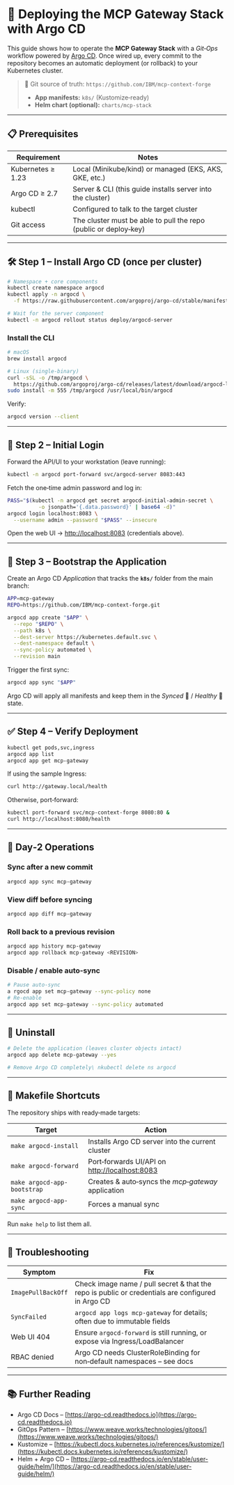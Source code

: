 # 🚢 Deploying the MCP Gateway Stack with **Argo CD**

This guide shows how to operate the **MCP Gateway Stack** with a *Git‑Ops* workflow powered by [Argo CD](https://argo-cd.readthedocs.io). Once wired up, every commit to the repository becomes an automatic deployment (or rollback) to your Kubernetes cluster.

> 🌳 Git source of truth:
> `https://github.com/IBM/mcp-context-forge`
>
> * **App manifests:** `k8s/` (Kustomize‑ready)
> * **Helm chart (optional):** `charts/mcp-stack`

---

## 📋 Prerequisites

| Requirement       | Notes                                                            |
| ----------------- | ---------------------------------------------------------------- |
| Kubernetes ≥ 1.23 | Local (Minikube/kind) or managed (EKS, AKS, GKE, etc.)           |
| Argo CD ≥ 2.7     | Server & CLI (this guide installs server into the cluster)       |
| kubectl           | Configured to talk to the target cluster                         |
| Git access        | The cluster must be able to pull the repo (public or deploy‑key) |

---

## 🛠 Step 1 – Install Argo CD (once per cluster)

```bash
# Namespace + core components
kubectl create namespace argocd
kubectl apply -n argocd \
  -f https://raw.githubusercontent.com/argoproj/argo-cd/stable/manifests/install.yaml

# Wait for the server component
kubectl -n argocd rollout status deploy/argocd-server
```

### Install the CLI

```bash
# macOS
brew install argocd

# Linux (single‑binary)
curl -sSL -o /tmp/argocd \
  https://github.com/argoproj/argo-cd/releases/latest/download/argocd-linux-amd64
sudo install -m 555 /tmp/argocd /usr/local/bin/argocd
```

Verify:

```bash
argocd version --client
```

---

## 🔐 Step 2 – Initial Login

Forward the API/UI to your workstation (leave running):

```bash
kubectl -n argocd port-forward svc/argocd-server 8083:443
```

Fetch the one‑time admin password and log in:

```bash
PASS="$(kubectl -n argocd get secret argocd-initial-admin-secret \
          -o jsonpath='{.data.password}' | base64 -d)"
argocd login localhost:8083 \
  --username admin --password "$PASS" --insecure
```

Open the web UI → [http://localhost:8083](http://localhost:8083) (credentials above).

---

## 🚀 Step 3 – Bootstrap the Application

Create an Argo CD *Application* that tracks the **`k8s/`** folder from the main branch:

```bash
APP=mcp-gateway
REPO=https://github.com/IBM/mcp-context-forge.git

argocd app create "$APP" \
  --repo "$REPO" \
  --path k8s \
  --dest-server https://kubernetes.default.svc \
  --dest-namespace default \
  --sync-policy automated \
  --revision main
```

Trigger the first sync:

```bash
argocd app sync "$APP"
```

Argo CD will apply all manifests and keep them in the *Synced* 🌿 / *Healthy* 💚 state.

---

## ✅ Step 4 – Verify Deployment

```bash
kubectl get pods,svc,ingress
argocd app list
argocd app get mcp-gateway
```

If using the sample Ingress:

```bash
curl http://gateway.local/health
```

Otherwise, port‑forward:

```bash
kubectl port-forward svc/mcp-context-forge 8080:80 &
curl http://localhost:8080/health
```

---

## 🔄 Day‑2 Operations

### Sync after a new commit

```bash
argocd app sync mcp-gateway
```

### View diff before syncing

```bash
argocd app diff mcp-gateway
```

### Roll back to a previous revision

```bash
argocd app history mcp-gateway
argocd app rollback mcp-gateway <REVISION>
```

### Disable / enable auto‑sync

```bash
# Pause auto‑sync
a rgocd app set mcp-gateway --sync-policy none
# Re‑enable
argocd app set mcp-gateway --sync-policy automated
```

---

## 🧹 Uninstall

```bash
# Delete the application (leaves cluster objects intact)
argocd app delete mcp-gateway --yes

# Remove Argo CD completely\ nkubectl delete ns argocd
```

---

## 🧰 Makefile Shortcuts

The repository ships with ready‑made targets:

| Target                      | Action                                                                 |
| --------------------------- | ---------------------------------------------------------------------- |
| `make argocd-install`       | Installs Argo CD server into the current cluster                       |
| `make argocd-forward`       | Port‑forwards UI/API on [http://localhost:8083](http://localhost:8083) |
| `make argocd-app-bootstrap` | Creates & auto‑syncs the *mcp‑gateway* application                     |
| `make argocd-app-sync`      | Forces a manual sync                                                   |

Run `make help` to list them all.

---

## 🧯 Troubleshooting

| Symptom            | Fix                                                                                               |
| ------------------ | ------------------------------------------------------------------------------------------------- |
| `ImagePullBackOff` | Check image name / pull secret & that the repo is public or credentials are configured in Argo CD |
| `SyncFailed`       | `argocd app logs mcp-gateway` for details; often due to immutable fields                          |
| Web UI 404         | Ensure `argocd-forward` is still running, or expose via Ingress/LoadBalancer                      |
| RBAC denied        | Argo CD needs ClusterRoleBinding for non‑default namespaces – see docs                            |

---

## 📚 Further Reading

* Argo CD Docs – [https://argo-cd.readthedocs.io](https://argo-cd.readthedocs.io)
* GitOps Pattern – [https://www.weave.works/technologies/gitops/](https://www.weave.works/technologies/gitops/)
* Kustomize – [https://kubectl.docs.kubernetes.io/references/kustomize/](https://kubectl.docs.kubernetes.io/references/kustomize/)
* Helm + Argo CD – [https://argo-cd.readthedocs.io/en/stable/user-guide/helm/](https://argo-cd.readthedocs.io/en/stable/user-guide/helm/)
